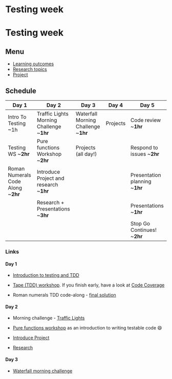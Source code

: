 # Testing week

# Testing week

## Menu
 - [Learning outcomes](./learning-outcomes.md)
 - [Research topics](./research-afternoon.md)
 - [Project](./project)

## Schedule
Day 1|Day 2|Day 3|Day 4| Day 5 
---|---|---|---|---
|Intro To Testing ~1h|Traffic Lights Morning Challenge ~**1hr**|Waterfall Morning Challenge ~**1hr**| Projects| Code review ~**1hr**
|Testing WS ~**2hr**|Pure functions Workshop ~**2hr**|Projects (all day!)|| Respond to issues ~**2hr**
|Roman Numerals Code Along ~**2hr**|Introduce Project and research ~**1hr**| ||Presentation planning ~**1hr**
||Research + Presentations ~**3hr**||| Presentations ~**1hr**
|||||Stop Go Continues! ~**2hr**

### Links

#### Day 1

- [Introduction to testing and TDD](https://github.com/foundersandcoders/testing-tdd-intro)

- [Tape (TDD) workshop](https://github.com/foundersandcoders/fizzbuzz). If you finish early, have a look at [Code Coverage](https://github.com/dwyl/learn-tape#bonus-level)

- Roman numerals TDD code-along - [final solution](https://github.com/foundersandcoders/roman-numeral-tdd-codealong)

#### Day 2

- Morning challenge - [Traffic Lights](https://github.com/ghassanmas/morning-challenge-traffic-lights)

- [Pure functions workshop](https://github.com/foundersandcoders/ws-pure-functions-easy-testing) as an introduction to writing testable code :smile:

- [Introduce Project](./project)

- [Research](./research-afternoon.md)

#### Day 3

- [Waterfall morning challenge](https://github.com/foundersandcoders/mc-waterfall-chaser)

